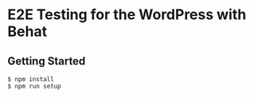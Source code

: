 # E2E Testing for the WordPress with Behat

## Getting Started

```
$ npm install
$ npm run setup
```
